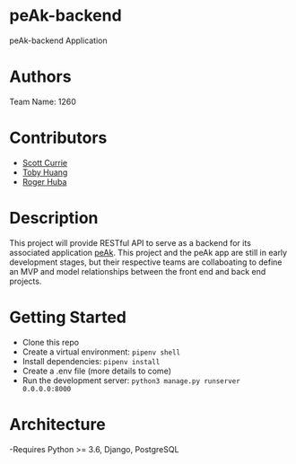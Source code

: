 # peAk-backend
peAk-backend Application

# Authors
Team Name: 1260

# Contributors
- [Scott Currie](https://github.com/scott-currie/)
- [Toby Huang](https://github.com/tobyatgithub)
- [Roger Huba](https://github.com/RogerHuba)

# Description
This project will provide RESTful API to serve as a backend for its associated application [peAk](https://github.com/twelve-sixty/peAk). This project and the peAk app are still in early development stages, but their respective teams are collaboating to define an MVP and model relationships between the front end and back end projects.

# Getting Started
- Clone this repo
- Create a virtual environment: `pipenv shell`
- Install dependencies: `pipenv install`
- Create a .env file (more details to come)
- Run the development server: `python3 manage.py runserver 0.0.0.0:8000`

# Architecture
-Requires Python >= 3.6, Django, PostgreSQL
